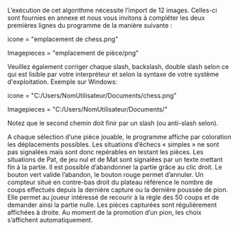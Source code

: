 L’exécution de cet algorithme nécessite l’import de 12 images. Celles-ci sont fournies en annexe et nous vous invitons à compléter les deux premières lignes du programme de la manière suivante :

icone = "emplacement de chess.png"

Imagepieces = "emplacement de pièce/png"

Veuillez également corriger chaque slash, backslash, double slash selon ce qui est lisible par votre interpréteur et selon la syntaxe de votre système d'exploitation. 
Exemple sur Windows:

icone = "C:/Users/NomUtilisateur/Documents/chess.png"

Imagepieces = "C:/Users/NomUtilisateur/Documents/"

Notez que le second chemin doit finir par un slash (ou anti-slash selon).

A chaque sélection d’une pièce jouable, le programme affiche par coloration les déplacements possibles. Les situations d’échecs « simples » ne sont pas signalées mais sont donc repérables en testant les pièces.
Les situations de Pat, de jeu nul et de Mat sont signalées par un texte mettant fin à la partie.
Il est possible d’abandonner la partie grâce au clic droit. Le bouton vert valide l’abandon, le bouton rouge permet d’annuler.
Un compteur situé en contre-bas droit du plateau référence le nombre de coups effectués depuis la dernière capture ou la dernière poussée de pion. Elle permet au joueur intéressé de recourir à la règle des 50 coups et de demander ainsi la partie nulle. 
Les pièces capturées sont régulièrement affichées à droite.
Au moment de la promotion d’un pion, les choix s’affichent automatiquement.
